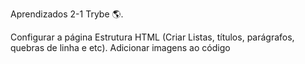 Aprendizados 2-1 Trybe 🌎.

Configurar a página
Estrutura HTML (Criar Listas, títulos, parágrafos, quebras de linha e etc).
Adicionar imagens ao código
